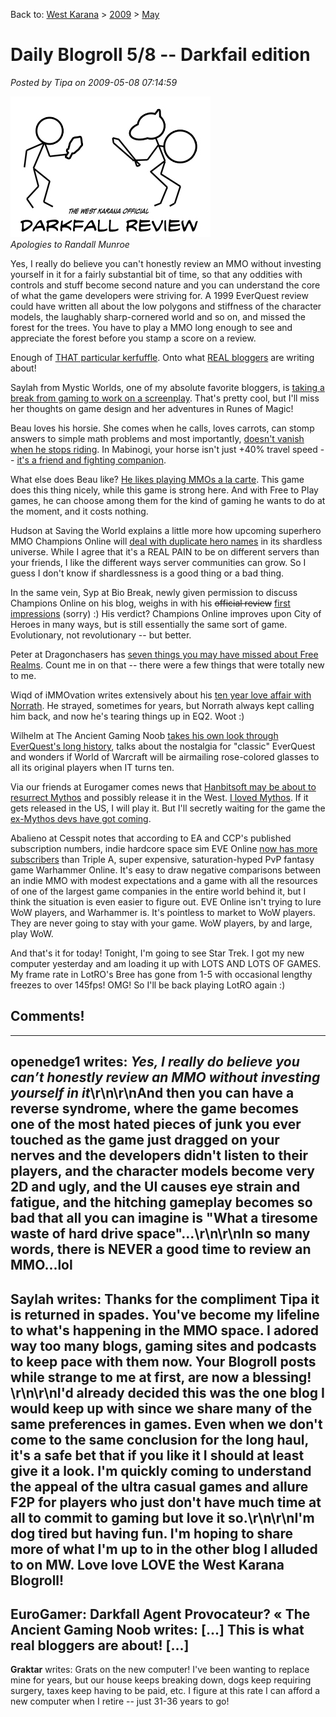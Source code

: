 Back to: [West Karana](/posts/westkarana.md) > [2009](/posts/2009/westkarana.md) > [May](./westkarana.md)
# Daily Blogroll 5/8 -- Darkfail edition

*Posted by Tipa on 2009-05-08 07:14:59*

![Actual Darkfall Screenshot](../../../uploads/2009/05/darkfall.jpg "Actual Darkfall Screenshot")  
*Apologies to Randall Munroe*

Yes, I really do believe you can't honestly review an MMO without investing yourself in it for a fairly substantial bit of time, so that any oddities with controls and stuff become second nature and you can understand the core of what the game developers were striving for. A 1999 EverQuest review could have written all about the low polygons and stiffness of the character models, the laughably sharp-cornered world and so on, and missed the forest for the trees. You have to play a MMO long enough to see and appreciate the forest before you stamp a score on a review.

Enough of [THAT particular kerfuffle](http://forums.darkfallonline.com/showthread.php?t=185733). Onto what [REAL bloggers](http://syncaine.wordpress.com/2009/05/07/final-word-on-the-eurogamer-slander-piece/) are writing about!

Saylah from Mystic Worlds, one of my absolute favorite bloggers, is [taking a break from gaming to work on a screenplay](http://notadiary.typepad.com/onethought/). That's pretty cool, but I'll miss her thoughts on game design and her adventures in Runes of Magic!

Beau loves his horsie. She comes when he calls, loves carrots, can stomp answers to simple math problems and most importantly, [doesn't vanish when he stops riding](http://epicdolls.com/beauturkey/?p=1416). In Mabinogi, your horse isn't just +40% travel speed -- [it's a friend and fighting companion](../../../index.php/2008/12/02/comparing-eq2-and-mabinogi-horse-movies/).

What else does Beau like? [He likes playing MMOs a la carte](http://epicdolls.com/beauturkey/?p=1411). This game does this thing nicely, while this game is strong here. And with Free to Play games, he can choose among them for the kind of gaming he wants to do at the moment, and it costs nothing.

Hudson at Saving the World explains a little more how upcoming superhero MMO Champions Online will [deal with duplicate hero names](http://mmoheroes.blogspot.com/2009/05/champions-online-unique-names-explained.html) in its shardless universe. While I agree that it's a REAL PAIN to be on different servers than your friends, I like the different ways server communities can grow. So I guess I don't know if shardlessness is a good thing or a bad thing.

In the same vein, Syp at Bio Break, newly given permission to discuss Champions Online on his blog, weighs in with his ~~official review~~ [first impressions](http://biobreak.wordpress.com/2009/05/06/champions-online-beta-first-impressions/) (sorry) :) His verdict? Champions Online improves upon City of Heroes in many ways, but is still essentially the same sort of game. Evolutionary, not revolutionary -- but better.

Peter at Dragonchasers has [seven things you may have missed about Free Realms](http://dragonchasers.com/2009/05/07/seven-free-realms-details-you-may-have-missed/). Count me in on that -- there were a few things that were totally new to me.

Wiqd of iMMOvation writes extensively about his [ten year love affair with Norrath](http://wiqdintentionz.com/studios/blog2/?p=524). He strayed, sometimes for years, but Norrath always kept calling him back, and now he's tearing things up in EQ2. Woot :)

Wilhelm at The Ancient Gaming Noob [takes his own look through EverQuest's long history](http://tagn.wordpress.com/2009/05/06/everquest-and-the-intoxication-of-nostalgia/), talks about the nostalgia for "classic" EverQuest and wonders if World of Warcraft will be airmailing rose-colored glasses to all its original players when IT turns ten.

Via our friends at Eurogamer comes news that [Hanbitsoft may be about to resurrect Mythos](http://www.eurogamer.net/articles/mythos-fans-dont-have-to-worry-now) and possibly release it in the West. [I loved Mythos](../../../index.php/category/mmos/mythos/). If it gets released in the US, I will play it. But I'll secretly waiting for the game the [ex-Mythos devs have got coming](../../../index.php/category/other-games/torchlight/).

Abalieno at Cesspit notes that according to EA and CCP's published subscription numbers, indie hardcore space sim EVE Online [now has more subscribers](http://www.cesspit.net/drupal/node/1894) than Triple A, super expensive, saturation-hyped PvP fantasy game Warhammer Online. It's easy to draw negative comparisons between an indie MMO with modest expectations and a game with all the resources of one of the largest game companies in the entire world behind it, but I think the situation is even easier to figure out. EVE Online isn't trying to lure WoW players, and Warhammer is. It's pointless to market to WoW players. They are never going to stay with your game. WoW players, by and large, play WoW.

And that's it for today! Tonight, I'm going to see Star Trek. I got my new computer yesterday and am loading it up with LOTS AND LOTS OF GAMES. My frame rate in LotRO's Bree has gone from 1-5 with occasional lengthy freezes to over 145fps! OMG! So I'll be back playing LotRO again :)

## Comments!
---
**openedge1** writes: <i>Yes, I really do believe you can’t honestly review an MMO without investing yourself in it</i>\r\n\r\nAnd then you can have a reverse syndrome, where the game becomes one of the most hated pieces of junk you ever touched as the game just dragged on your nerves and the developers didn't listen to their players, and the character models become very 2D and ugly, and the UI causes eye strain and fatigue, and the hitching gameplay becomes so bad that all you can imagine is "What a tiresome waste of hard drive space"...\r\n\r\nIn so many words, there is NEVER a good time to review an MMO...lol
---
**Saylah** writes: Thanks for the compliment Tipa it is returned in spades.  You've become my lifeline to what's happening in the MMO space.  I adored way too many blogs, gaming sites and podcasts to keep pace with them now.  Your Blogroll posts while strange to me at first, are now a blessing!  \r\n\r\nI'd already decided this was the one blog I would keep up with since we share many of the same preferences in games.  Even when we don't come to the same conclusion for the long haul, it's a safe bet that if you like it I should at least give it a look.  I'm quickly coming to understand the appeal of the ultra casual games and allure F2P for players who just don't have much time at all to commit to gaming but love it so.\r\n\r\nI'm dog tired but having fun.  I'm hoping to share more of what I'm up to in the other blog I alluded to on MW.  Love love LOVE the West Karana Blogroll!
---
**EuroGamer: Darkfall Agent Provocateur? &laquo; The Ancient Gaming Noob** writes: [...] This is what real bloggers are about! [...]
---
**Graktar** writes: Grats on the new computer!  I've been wanting to replace mine for years, but our house keeps breaking down, dogs keep requiring surgery, taxes keep having to be paid, etc.  I figure at this rate I can afford a new computer when I retire -- just 31-36 years to go!
